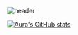 ![header](https://capsule-render.vercel.app/api?type=wave&color=auto&height=300&section=header&text=Hello%20aura's%20github&fontSize=90)

[![Aura's GitHub stats](https://github-readme-stats.vercel.app/api?username=CHOIHONGMO&show_icons=true&theme=dracula)](https://github.com/anuraghazra/github-readme-stats)
